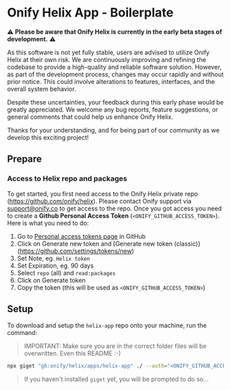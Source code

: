 # Onify Helix App - Boilerplate

⚠️ **Please be aware that Onify Helix is currently in the early beta stages of development.** ⚠️

As this software is not yet fully stable, users are advised to utilize Onify Helix at their own risk. We are continuously improving and refining the codebase to provide a high-quality and reliable software solution. However, as part of the development process, changes may occur rapidly and without prior notice. This could involve alterations to features, interfaces, and the overall system behavior.

Despite these uncertainties, your feedback during this early phase would be greatly appreciated. We welcome any bug reports, feature suggestions, or general comments that could help us enhance Onify Helix.

Thanks for your understanding, and for being part of our community as we develop this exciting project!

## Prepare

### Access to Helix repo and packages

To get started, you first need access to the Onify Helix private repo (https://github.com/onify/helix). Please contact Onify support via support@onify.co to get access to the repo.
Once you got access you need to create a **Github Personal Access Token** (`<ONIFY_GITHUB_ACCESS_TOKEN>`). Here is what you need to do:

1. Go to [Personal access tokens page](https://github.com/settings/tokens) in GitHub
2. Click on Generate new token and [Generate new token (classic)}(https://github.com/settings/tokens/new)
3. Set Note, eg. `Helix token`
4. Set Expiration, eg. 90 days
5. Select `repo` (all) and `read:packages`
6. Click on Generate token
7. Copy the token (this will be used as `<ONIFY_GITHUB_ACCESS_TOKEN>`)

## Setup 

To download and setup the `helix-app` repo onto your machine, run the command:

> IMPORTANT: Make sure you are in the correct folder files will be overwritten. Even this README :-)

```bash
npx giget "gh:onify/helix/apps/helix-app" ./ --auth="<ONIFY_GITHUB_ACCESS_TOKEN>" --force --verbose
```

> If you haven't installed `giget` yet, you will be prompted to do so...
